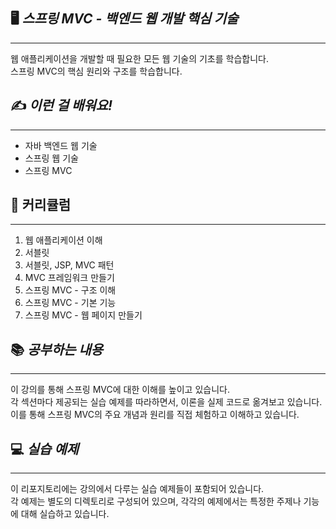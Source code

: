 ## 🖥️ *스프링 MVC - 백엔드 웹 개발 핵심 기술*

---
웹 애플리케이션을 개발할 때 필요한 모든 웹 기술의 기초를 학습합니다.
<br>
스프링 MVC의 핵심 원리와 구조를 학습합니다.

## ✍️ *이런 걸 배워요!*

---
- 자바 백엔드 웹 기술
- 스프링 웹 기술
- 스프링 MVC

## 🚀 커리큘럼

---
1. 웹 애플리케이션 이해
2. 서블릿
3. 서블릿, JSP, MVC 패턴
4. MVC 프레임워크 만들기
5. 스프링 MVC - 구조 이해
6. 스프링 MVC - 기본 기능
7. 스프링 MVC - 웹 페이지 만들기

## 📚 *공부하는 내용*

---
이 강의를 통해 스프링 MVC에 대한 이해를 높이고 있습니다. 
<br>
각 섹션마다 제공되는 실습 예제를 따라하면서, 이론을 실제 코드로 옮겨보고 있습니다.
<br>
이를 통해 스프링 MVC의 주요 개념과 원리를 직접 체험하고 이해하고 있습니다.

## 💻 *실습 예제*

---
이 리포지토리에는 강의에서 다루는 실습 예제들이 포함되어 있습니다. 
<br>
각 예제는 별도의 디렉토리로 구성되어 있으며, 각각의 예제에서는 특정한 주제나 기능에 대해 실습하고 있습니다.
